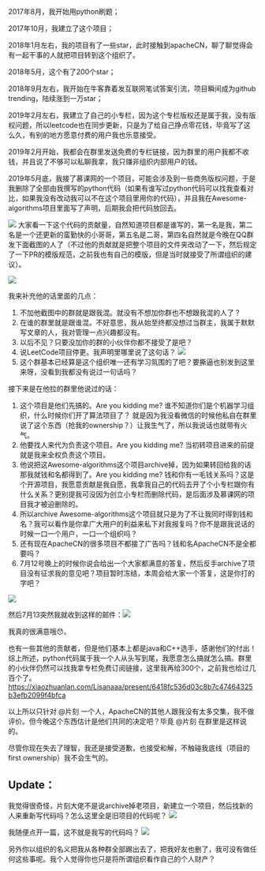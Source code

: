 2017年8月，我开始用python刷题；

2017年10月，我建立了这个项目；

2018年1月左右，我的项目有了一些star，此时接触到apacheCN，聊了聊觉得会有一起干事的人就把项目转到这个组织了。

2018年5月，这个有了200个star；

2018年9月左右，我开始在牛客靠着发互联网笔试答案引流，项目瞬间成为github trending，陆续涨到一万star；

2019年2月左右，我建立了自己的小专栏，因为这个专栏版权还是属于我，没有版权问题，所以leetcode也在同步更新，只是为了给自己挣点零花钱，毕竟写了这么久，有别的地方愿意付费的用户我也乐意接受。

2019年2月开始，我都会在群里发送免费的专栏链接，因为群里的用户我都不收钱，并且说了不够可以私聊我拿，我只赚非组织内部用户的钱。

2019年5月底，我接了慕课网的一个项目，可能会涉及到一些商务版权问题，于是我删除了全部由我撰写的python代码（如果有谁写过python代码可以找我查看对比，如果我没有改动我可以不在这个项目里用你的代码），并且我在Awesome-algorithms项目里面写了声明，后期我会把代码放回去。

![](https://images.xiaozhuanlan.com/photo/2019/2e567364eec09b3ca2a88f51fc7980b2.png)
大家看一下这个代码的贡献量，自然知道项目都是谁写的，第一名是我，第二名是一个还更新的蛮勤快的小哥哥，第五名是二哥，第四名自然就是今晚在QQ群发下面截图的人了（不过他的贡献就是把整个项目的文件夹改动了一下，然后规定了一下PR的模版规范，之前我也有自己的模版，但是当时就接受了所谓组织的建议）。

![](https://images.xiaozhuanlan.com/photo/2019/932f12a6fe61bf3ea005e9c7197c10f7.png)

我来补充他的话里面的几点：
1. 不加他截图中的群就是跟我混。就没有不想加你群也不想跟我混的人了？
2. 在谁的群里就是跟谁混。不好意思，我从始至终都没想过当群主，我属于默默写文章的人，我对管理一点兴趣都没有。
3. 以后不见？只要没加你的群的小伙伴你都不接受了是吧？
4. 说LeetCode项目停更。我声明里哪里说了这句话？
![](https://images.xiaozhuanlan.com/photo/2019/1037db00c73a8dc0fbd850b08c4f9113.png)
5. 这个群基本已经算是这个组织唯一还有学习氛围的了吧？要撕逼也别发到这里来呀，没看到我都没有说过一句话吗？


接下来是在他拉的群里他说过的话：
1. 这个项目是他们先搞的。Are you kidding me? 谁不知道你们是个机器学习组织，什么时候你们开了算法项目了？
就是因为我没看微信的时候他私自在群里说了这个东西（抢我的ownership？）让我生气了，所以我说话也就带有火气。
2. 他要找人来代为负责这个项目。Are you kidding me? 当初转项目进来的前提就是我来全权负责这个项目。
3. 他说把这Awesome-algorithms这个项目archive掉，因为如果转回给我的话那我就钱和名都得到了。Are you kidding me? 钱和你有一毛钱关系吗？这是个开源项目，我愿意贡献是我自愿，我拿我自己的代码去开了个小专栏跟你有什么关系？更别提我可没因为创立小专栏而删除代码，是后面涉及慕课网的项目我才被迫删除的。
4. 所以archive Awesome-algorithms这个项目就只是为了不让我同时得到钱和名？我可以看作是你拿广大用户的利益来私下对我报复吗？你不是跟我说话的时候一口一个用户，一口一个组织吗？
5. 还有现在ApacheCN的很多项目不都接了广告吗？钱和名ApacheCN不是全都要吗？
5. 7月12号晚上的时候你说会给出一个大家都满意的答复，然后反手archive了项目没有征求我的意见吧？项目暂时冻结，本周会给大家一个答复，这是你打的字吧？

![](https://images.xiaozhuanlan.com/photo/2019/bab860295386569c6267434358cba649.png)

然后7月13突然我就收到这样的邮件：![](https://images.xiaozhuanlan.com/photo/2019/9d80869902ac3a548cc3f8b48e32aae6.png)

我真的很满意哦😯。


也有一些其他的贡献者，但是他们基本上都是java和C++选手，感谢他们的付出！综上所述，python代码属于我一个人从头写到尾，我愿意怎么搞就怎么搞。群里的小伙伴仍然可以找我拿专栏免费订阅链接，这里我再给300个，之前我也给过几百个了。https://xiaozhuanlan.com/Lisanaaa/present/6418fc536d03c8b7c47464325b3efb2099f4bfca

以上所以只针对 @片刻 一个人，ApacheCN的其他人跟我没有太多交集，我不做评价。但今晚这个东西估计是他们共同的决定吧？毕竟 @片刻 在群里是这样说的。

尽管你现在失去了理智，我还是接受道歉，也接受和解，不触碰我底线（项目的first ownership）我不会生气的。

## Update：

我觉得很奇怪，片刻大佬不是说archive掉老项目，新建立一个项目，然后找新的人来重新写代码吗？怎么这里全是旧项目的代码呢？
![](https://images.xiaozhuanlan.com/photo/2019/f639dd50e1e007dcb4d8b64966e6f2a5.png)

我随便点开一篇，这不就是我写的代码吗？
![](https://images.xiaozhuanlan.com/photo/2019/5c61322e25df008ffc5ee12afe5182ad.png)

另外你以组织的名义把我从各种群全部踢出去了，把我好友也删了，我可没有做任何这些事呢。我个人觉得你也只是将所谓组织看作自己的个人财产？


